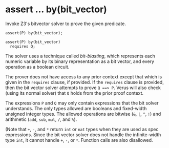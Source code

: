 # assert ... by(bit_vector)

Invoke Z3's bitvector solver to prove the given predicate.

```
assert(P) by(bit_vector);
```

```
assert(P) by(bit_vector)
  requires Q;
```

The solver uses a technique called _bit-blasting_, which represents each numeric variable
by its binary representation as a bit vector, and every operation as a boolean circuit.

The prover does not have access to any prior context except that which is given in
the `requires` clause, if provided. If the `requires` clause is provided, then the
bit vector solver attempts to prove `Q ==> P`. Verus will also check (using its normal solver)
that `Q` holds from the prior proof context.

The expressions `P` and `Q` may only contain expressions that the bit solver understands.
The only types allowed are booleans and fixed-width unsigned integer types.
The allowed operations are bitwise (`&`, `|`, `^`, `!`) and arithmetic
(`add`, `sub`, `mul`, `/`, and `%`).

(Note that `+`, `-`, and `*` return `int` or `nat` types when they are used as spec expressions.
Since the bit vector solver does not handle the infinite-width type `int`, it cannot
handle `+`, `-`, or `*`.
Function calls are also disallowed.

